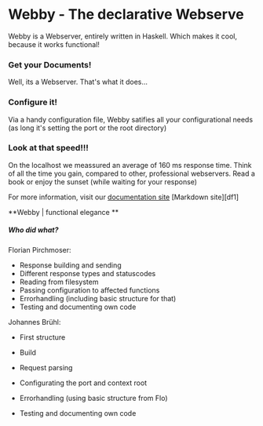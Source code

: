 # Webby - The declarative Webserve

Webby is a Webserver, entirely written in Haskell. Which makes it cool, because it works functional!

### Get your Documents!
Well, its a Webserver. That's what it does...

### Configure it!
Via a handy configuration file, Webby satifies all your configurational needs (as long it's setting the port or the root directory)

### Look at that speed!!!
On the localhost we meassured an average of 160 ms response time.
Think of all the time you gain, compared to other, professional webservers. Read a book or enjoy the sunset (while waiting for your response)

For more information, visit our [documentation site][docu]
 [Markdown site][df1]

**Webby | functional elegance **

##### Who did what?
Florian Pirchmoser:
- Response building and sending
- Different response types and statuscodes
- Reading from filesystem
- Passing configuration to affected functions
- Errorhandling (including basic structure for that)
- Testing and documenting own code

Johannes Brühl:
- First structure
- Build
- Request parsing
- Configurating the port and context root
- Errorhandling (using basic structure from Flo)
- Testing and documenting own code


   [docu]: <https://ob-fun-ws17.github.io/studienarbeit-flojo/index.html>
